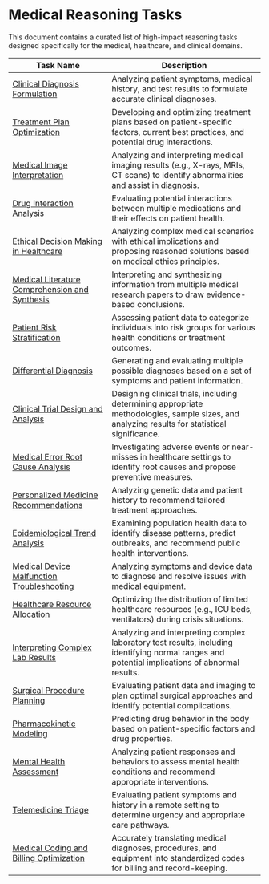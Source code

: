 # Medical Reasoning Tasks

This document contains a curated list of high-impact reasoning tasks designed specifically for the medical, healthcare, and clinical domains.

| Task Name | Description |
|-----------|-------------|
| [Clinical Diagnosis Formulation](https://github.com/openlifescience-ai/Open-Medical-Reasoning-Tasks/blob/main/tasks/clinical-diagnosis-formulation.md) | Analyzing patient symptoms, medical history, and test results to formulate accurate clinical diagnoses. |
| [Treatment Plan Optimization](https://github.com/openlifescience-ai/Open-Medical-Reasoning-Tasks/blob/main/tasks/treatment-plan-optimization.md) | Developing and optimizing treatment plans based on patient-specific factors, current best practices, and potential drug interactions. |
| [Medical Image Interpretation](https://github.com/openlifescience-ai/Open-Medical-Reasoning-Tasks/blob/main/tasks/medical-image-interpretation.md) | Analyzing and interpreting medical imaging results (e.g., X-rays, MRIs, CT scans) to identify abnormalities and assist in diagnosis. |
| [Drug Interaction Analysis](https://github.com/openlifescience-ai/Open-Medical-Reasoning-Tasks/blob/main/tasks/drug-interaction-analysis.md) | Evaluating potential interactions between multiple medications and their effects on patient health. |
| [Ethical Decision Making in Healthcare](https://github.com/openlifescience-ai/Open-Medical-Reasoning-Tasks/blob/main/tasks/ethical-decision-making-in-healthcare.md) | Analyzing complex medical scenarios with ethical implications and proposing reasoned solutions based on medical ethics principles. |
| [Medical Literature Comprehension and Synthesis](https://github.com/openlifescience-ai/Open-Medical-Reasoning-Tasks/blob/main/tasks/medical-literature-comprehension-and-synthesis.md) | Interpreting and synthesizing information from multiple medical research papers to draw evidence-based conclusions. |
| [Patient Risk Stratification](https://github.com/openlifescience-ai/Open-Medical-Reasoning-Tasks/blob/main/tasks/patient-risk-stratification.md) | Assessing patient data to categorize individuals into risk groups for various health conditions or treatment outcomes. |
| [Differential Diagnosis](https://github.com/openlifescience-ai/Open-Medical-Reasoning-Tasks/blob/main/tasks/differential-diagnosis.md) | Generating and evaluating multiple possible diagnoses based on a set of symptoms and patient information. |
| [Clinical Trial Design and Analysis](https://github.com/openlifescience-ai/Open-Medical-Reasoning-Tasks/blob/main/tasks/clinical-trial-design-and-analysis.md) | Designing clinical trials, including determining appropriate methodologies, sample sizes, and analyzing results for statistical significance. |
| [Medical Error Root Cause Analysis](https://github.com/openlifescience-ai/Open-Medical-Reasoning-Tasks/blob/main/tasks/medical-error-root-cause-analysis.md) | Investigating adverse events or near-misses in healthcare settings to identify root causes and propose preventive measures. |
| [Personalized Medicine Recommendations](https://github.com/openlifescience-ai/Open-Medical-Reasoning-Tasks/blob/main/tasks/personalized-medicine-recommendations.md) | Analyzing genetic data and patient history to recommend tailored treatment approaches. |
| [Epidemiological Trend Analysis](https://github.com/openlifescience-ai/Open-Medical-Reasoning-Tasks/blob/main/tasks/epidemiological-trend-analysis.md) | Examining population health data to identify disease patterns, predict outbreaks, and recommend public health interventions. |
| [Medical Device Malfunction Troubleshooting](https://github.com/openlifescience-ai/Open-Medical-Reasoning-Tasks/blob/main/tasks/medical-device-malfunction-troubleshooting.md) | Analyzing symptoms and device data to diagnose and resolve issues with medical equipment. |
| [Healthcare Resource Allocation](https://github.com/openlifescience-ai/Open-Medical-Reasoning-Tasks/blob/main/tasks/healthcare-resource-allocation.md) | Optimizing the distribution of limited healthcare resources (e.g., ICU beds, ventilators) during crisis situations. |
| [Interpreting Complex Lab Results](https://github.com/openlifescience-ai/Open-Medical-Reasoning-Tasks/blob/main/tasks/interpreting-complex-lab-results.md) | Analyzing and interpreting complex laboratory test results, including identifying normal ranges and potential implications of abnormal results. |
| [Surgical Procedure Planning](https://github.com/openlifescience-ai/Open-Medical-Reasoning-Tasks/blob/main/tasks/surgical-procedure-planning.md) | Evaluating patient data and imaging to plan optimal surgical approaches and identify potential complications. |
| [Pharmacokinetic Modeling](https://github.com/openlifescience-ai/Open-Medical-Reasoning-Tasks/blob/main/tasks/pharmacokinetic-modeling.md) | Predicting drug behavior in the body based on patient-specific factors and drug properties. |
| [Mental Health Assessment](https://github.com/openlifescience-ai/Open-Medical-Reasoning-Tasks/blob/main/tasks/mental-health-assessment.md) | Analyzing patient responses and behaviors to assess mental health conditions and recommend appropriate interventions. |
| [Telemedicine Triage](https://github.com/openlifescience-ai/Open-Medical-Reasoning-Tasks/blob/main/tasks/telemedicine-triage.md) | Evaluating patient symptoms and history in a remote setting to determine urgency and appropriate care pathways. |
| [Medical Coding and Billing Optimization](https://github.com/openlifescience-ai/Open-Medical-Reasoning-Tasks/blob/main/tasks/medical-coding-and-billing-optimization.md) | Accurately translating medical diagnoses, procedures, and equipment into standardized codes for billing and record-keeping. |
